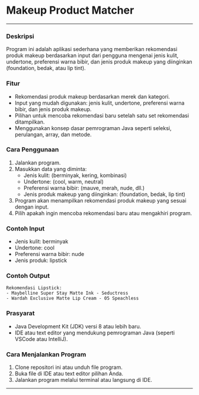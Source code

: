 # Makeup Product Matcher
---
### Deskripsi
Program ini adalah aplikasi sederhana yang memberikan rekomendasi produk makeup berdasarkan input dari pengguna mengenai jenis kulit, undertone, preferensi warna bibir, dan jenis produk makeup yang diinginkan (foundation, bedak, atau lip tint). 

### Fitur
- Rekomendasi produk makeup berdasarkan merek dan kategori.
- Input yang mudah digunakan: jenis kulit, undertone, preferensi warna bibir, dan jenis produk makeup.
- Pilihan untuk mencoba rekomendasi baru setelah satu set rekomendasi ditampilkan.
- Menggunakan konsep dasar pemrograman Java seperti seleksi, perulangan, array, dan metode.

### Cara Penggunaan
1. Jalankan program.
2. Masukkan data yang diminta:
   - Jenis kulit: (berminyak, kering, kombinasi)
   - Undertone: (cool, warm, neutral)
   - Preferensi warna bibir: (mauve, merah, nude, dll.)
   - Jenis produk makeup yang diinginkan: (foundation, bedak, lip tint)
3. Program akan menampilkan rekomendasi produk makeup yang sesuai dengan input.
4. Pilih apakah ingin mencoba rekomendasi baru atau mengakhiri program.

### Contoh Input
- Jenis kulit: berminyak
- Undertone: cool
- Preferensi warna bibir: nude
- Jenis produk: lipstick

### Contoh Output
```
Rekomendasi Lipstick:
- Maybelline Super Stay Matte Ink - Seductress
- Wardah Exclusive Matte Lip Cream - 05 Speachless
```

### Prasyarat
- Java Development Kit (JDK) versi 8 atau lebih baru.
- IDE atau text editor yang mendukung pemrograman Java (seperti VSCode atau IntelliJ).

### Cara Menjalankan Program
1. Clone repositori ini atau unduh file program.
2. Buka file di IDE atau text editor pilihan Anda.
3. Jalankan program melalui terminal atau langsung di IDE.

---
